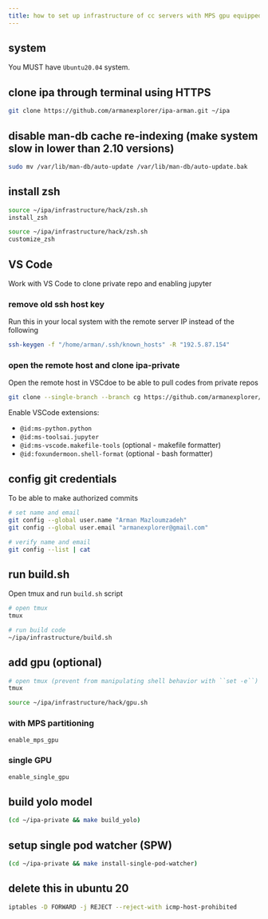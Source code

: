 ```yaml
---
title: how to set up infrastructure of cc servers with MPS gpu equipped
---
```


## system

You MUST have `Ubuntu20.04` system.

## clone ipa through terminal using HTTPS

```bash
git clone https://github.com/armanexplorer/ipa-arman.git ~/ipa
```

## disable man-db cache re-indexing (make system slow in lower than 2.10 versions)

```bash
sudo mv /var/lib/man-db/auto-update /var/lib/man-db/auto-update.bak
```

## install zsh

```bash
source ~/ipa/infrastructure/hack/zsh.sh
install_zsh

source ~/ipa/infrastructure/hack/zsh.sh
customize_zsh
```

## VS Code

Work with VS Code to clone private repo and enabling jupyter

### remove old ssh host key

Run this in your local system with the remote server IP instead of the following

```bash
ssh-keygen -f "/home/arman/.ssh/known_hosts" -R "192.5.87.154"
```

### open the remote host and clone ipa-private

Open the remote host in VSCdoe to be able to pull codes from private repos

```bash
git clone --single-branch --branch cg https://github.com/armanexplorer/ipa-private-arman.git ~/ipa-private
```

Enable VSCode extensions:

- `@id:ms-python.python`
- `@id:ms-toolsai.jupyter`
- `@id:ms-vscode.makefile-tools`  (optional - makefile formatter)
- `@id:foxundermoon.shell-format` (optional - bash formatter)

## config git credentials

To be able to make authorized commits

```bash
# set name and email
git config --global user.name "Arman Mazloumzadeh"
git config --global user.email "armanexplorer@gmail.com"

# verify name and email
git config --list | cat
```

## run build.sh

Open tmux and run `build.sh` script

```bash
# open tmux
tmux

# run build code
~/ipa/infrastructure/build.sh
```

## add gpu (optional)

```bash
# open tmux (prevent from manipulating shell behavior with ``set -e``)
tmux

source ~/ipa/infrastructure/hack/gpu.sh
```

### with MPS partitioning

```bash
enable_mps_gpu
```

### single GPU

```bash
enable_single_gpu
```

## build yolo model

```bash
(cd ~/ipa-private && make build_yolo)
```

## setup single pod watcher (SPW)

```bash
(cd ~/ipa-private && make install-single-pod-watcher)
```

## delete this in ubuntu 20

```bash
iptables -D FORWARD -j REJECT --reject-with icmp-host-prohibited
```
